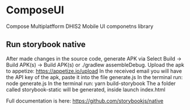 # ComposeUI
Compose Multiplatfform DHIS2 Mobile UI componetns library

## Run storybook native
After made changes in the source code, generate APK via Select Build -> Build APK(s) -> Build APK(s) or ./gradlew assembleDebug.
Upload the apk to appetize: https://appetize.io/upload
In the received email you will have the API key of the apk, paste it into the file generate.js
In the terminal run: node generate.js
In the terminal run:  yarn build-storybook
The a folder called storybook-static will be generated, inside launch index.html

Full documentation is here: https://github.com/storybookjs/native
